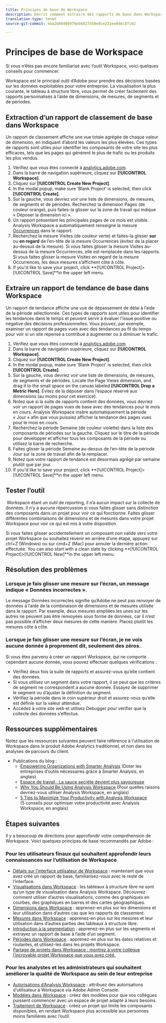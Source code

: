 ```yaml
---
title: Principes de base de Workspace
description: Décrit comment extraire des rapports de base dans Workspace
translation-type: tm+mt
source-git-commit: eba2b60496976eb6027d58e0ce231ee046c8fc02

---
```



# Principes de base de Workspace

Si vous n’êtes pas encore familiarisé avec l’outil Workspace, voici quelques conseils pour commencer.

Workspace est le principal outil d’Adobe pour prendre des décisions basées sur les données exploitables pour votre entreprise. La visualisation la plus courante, le tableau à structure libre, vous permet de créer facilement des rapports personnalisés à l’aide de dimensions, de mesures, de segments et de périodes.

## Extraction d’un rapport de classement de base dans Workspace

Un rapport de classement affiche une vue totale agrégée de chaque valeur de dimension, en indiquant d’abord les valeurs les plus élevées. Ces types de rapports sont utiles pour identifier les composants de votre site les plus efficaces, tels que les pages qui génèrent le plus de trafic ou les produits les plus vendus.

1. Vérifiez que vous êtes connecté à [analytics.adobe.com](https://analytics.adobe.com).
1. Dans la barre de navigation supérieure, cliquez sur **[!UICONTROL Workspace]**.
1. Cliquez sur **[!UICONTROL Create New Project]**.
1. In the modal popup, make sure &#39;Blank Project&#39; is selected, then click **[!UICONTROL Create]**.
1. Sur la gauche, vous devriez voir une liste de dimensions, de mesures, de segments et de périodes. Recherchez la dimension Pages (de couleur orange), puis faites-la glisser sur la zone de travail qui indique « Déposer la dimension ici ».
1. Un rapport présentant les principales pages de ce mois est visible. Analysis Workspace a automatiquement renseigné la mesure [Occurrences](https://docs.adobe.com/content/help/en/analytics/components/variables/metrics/metrics-occurrences.html) dans le rapport.
1. Recherchez la mesure Visites (de couleur verte) et faites-la glisser **sur** ou **en regard** de l’en-tête de la mesure Occurrences (évitez de la placer au-dessus de la mesure). Si vous faites glisser la mesure Visites au-dessus de la mesure Occurrences, elle est remplacée dans les rapports. Si vous faites glisser la mesure Visites en regard de la mesure Occurrences, les deux mesures s’affichent côte à côte.
1. If you&#39;d like to save your project, click **[!UICONTROL Project]>[!UICONTROL Save]**in the upper left menu.

## Extraire un rapport de tendance de base dans Workspace

Un rapport de tendance affiche une vue de dépassement de délai à l’aide de la période sélectionnée. Ces types de rapports sont utiles pour identifier les tendances dans le temps et peuvent servir à évaluer l’issue positive ou négative des décisions professionnelles. Vous pouvez, par exemple, examiner un rapport de pages vues avec des tendances au fil du temps pour voir si un site repensé a contribué à augmenter ou à diminuer le trafic.

1. Vérifiez que vous êtes connecté à [analytics.adobe.com](https://analytics.adobe.com).
1. Dans la barre de navigation supérieure, cliquez sur **[!UICONTROL Workspace]**.
1. Cliquez sur **[!UICONTROL Create New Project]**.
1. In the modal popup, make sure &#39;Blank Project&#39; is selected, then click **[!UICONTROL Create]**.
1. Sur la gauche, vous devriez voir une liste de dimensions, de mesures, de segments et de périodes. Locate the Page Views dimension, and drag it to the small space on the canvas labeled **[!UICONTROL Drop a Metric Here]**. Évitez de la déposer dans l’espace réservé aux dimensions (au moins pour cet exercice).
1. Notez que si la suite de rapports contient des données, vous devriez voir un rapport de pages vues de base avec des tendances pour le mois en cours. Analysis Workspace insère automatiquement la période « Jour » afin que vous puissiez afficher la tendance des pages vues pour le mois en cours.
1. Recherchez la période Semaine (de couleur violette) dans la liste des composants de périodes sur la gauche. Cliquez sur le titre de la période pour développer et afficher tous les composants de la période ou utilisez la barre de recherche.
1. Faites glisser la période Semaine au-dessus de l’en-tête de la période Jour sur la zone de travail afin de la remplacer.
1. Notez que votre rapport de tendance est désormais agrégé par semaine plutôt que par jour.
1. If you&#39;d like to save your project, click **[!UICONTROL Project]>[!UICONTROL Save]**in the upper left menu.

## Tester l’outil

 Workspace étant un outil de reporting, il n’a aucun impact sur la collecte de données. Il n’y a aucune répercussion si vous faites glisser sans distinction des composants dans un projet pour voir ce qui fonctionne. Faites glisser différentes combinaisons de dimensions et de mesures dans votre projet Workspace pour voir ce qui est mis à votre disposition.

Si vous faites glisser accidentellement un composant non valide vers votre projet Workspace ou souhaitez revenir en arrière d’une étape, appuyez sur ctrl+Z (Windows) ou sur cmd+Z (Mac) pour annuler la dernière action effectuée. You can also start with a clean slate by clicking **[!UICONTROL Project]>[!UICONTROL New]**in the upper left menu.

## Résolution des problèmes

### Lorsque je fais glisser une mesure sur l’écran, un message indique « Données incorrectes ».

Le message Données incorrectes signifie qu’Adobe ne peut pas renvoyer de données à l’aide de la combinaison de dimensions et de mesures utilisée dans le rapport. Par exemple, deux mesures empilées les unes sur les autres ne peuvent pas être renvoyées sous forme de données, car il n’est pas possible d’afficher deux mesures de cette manière. Placez plutôt les mesures côte à côte.

### Lorsque je fais glisser une mesure sur l’écran, je ne vois aucune donnée à proprement dit, seulement des zéros.

Si vous êtes parvenu à créer un rapport Workspace, qui ne comporte cependant aucune donnée, vous pouvez effectuer quelques vérifications :

* Vérifiez deux fois la suite de rapports et assurez-vous qu’elle contient des données.
* Si vous utilisez un segment dans votre rapport, il se peut que les critères de segment ne correspondent à aucune donnée. Essayez de supprimer le segment ou d’ajuster la définition du segment.
* Vérifiez la période dans le coin supérieur droit et assurez-vous qu’elle est définie sur la valeur attendue.
* Accédez à votre site web et utilisez Debugger pour vérifier que la collecte des données s’effectue.

## Ressources supplémentaires

Notez que les ressources suivantes peuvent faire référence à l’utilisation de Workspace dans le produit Adobe Analytics traditionnel, et non dans les analyses de parcours du client.

* Publications du blog :
   * [Empowering Organizations with Smarter Analysis](https://theblog.adobe.com/adobe-analytics-fall-2016-release-empowering-organizations-smarter-analysis/) (Doter les entreprises d’outils nécessaires grâce à Smarter Analysis, en anglais)
   * [Espace de travail  : La sauce secrète devient plus savoureuse](https://theblog.adobe.com/analysis-workspace-secret-sauce-getting-tastier/)
   * [Why You Should Be Using Analysis Workspace](https://theblog.adobe.com/why-you-should-be-using-analysis-workspace-in-adobe-analytics/) (Pour quelles raisons devriez-vous utiliser Analysis Workspace, en anglais)
   * [5 Tips to Maximize Your Productivity with Analysis Workspace](https://theblog.adobe.com/5-tips-maximize-productivity-analysis-workspace/) (5 conseils pour optimiser votre productivité avec Analysis Workspace, en anglais)

## Étapes suivantes

Il y a beaucoup de directions pour approfondir votre compréhension de Workspace. Voici quelques principes de base recommandés par Adobe :

### Pour les utilisateurs finaux qui souhaitent approfondir leurs connaissances sur l’utilisation de Workspace

* [Détails sur l’interface utilisateur de Workspace](https://docs.adobe.com/content/help/en/analytics/analyze/analysis-workspace/build-workspace-project/t-freeform-project.html) : maintenant que vous avez créé un rapport de base, familiarisez-vous avec le reste de l’interface.
* [Visualisations dans Workspace](https://docs.adobe.com/content/help/en/analytics/analyze/analysis-workspace/visualizations/freeform-analysis-visualizations.html) : les tableaux à structure libre ne sont qu’un type de visualisation dans Analysis Workspace. Découvrez comment utiliser d’autres visualisations, comme des graphiques en courbes, des graphiques en barres et des cartes géographiques.
* [Dimensions dans Workspace](https://docs.adobe.com/content/help/en/analytics/analyze/analysis-workspace/components/dimensions/t-breakdown-fa.html) : apprenez-en plus sur les dimensions et leur utilisation dans d’autres cas que les rapports de classement.
* [Mesures dans Workspace](https://docs.adobe.com/content/help/en/analytics/analyze/analysis-workspace/components/apply-create-metrics.html) : apprenez-en plus sur les mesures et leur utilisation dans d’autres parties des tableaux à structure libre.
* [Introduction à la segmentation](https://docs.adobe.com/content/help/en/analytics/analyze/analysis-workspace/components/t-freeform-project-segment.html) : apprenez-en plus sur les segments et extrayez un rapport de base à l’aide d’un segment.
* [Périodes dans Workspace](https://docs.adobe.com/content/help/en/analytics/analyze/analysis-workspace/components/calendar-date-ranges/calendar.html) : apprenez-en plus sur les dates relatives et roulantes, et utilisez-les dans les projets Workspace.
* [Partage de projets dans Workspace : montrez à votre collègue l’incroyable projet Workspace que vous avez créé.](https://docs.adobe.com/content/help/en/analytics/analyze/analysis-workspace/curate-share/curate.html)

### Pour les analystes et les administrateurs qui souhaitent améliorer la qualité de Workspace au sein de leur entreprise

* [Autorisations d’Analysis Workspace](https://docs.adobe.com/content/help/en/core-services/interface/manage-users-and-products/admin-getting-started.html) : attribuez des autorisations d’utilisateur à Workspace via Adobe Admin Console.
* [Modèles dans Workspace](https://docs.adobe.com/content/help/en/analytics/analyze/analysis-workspace/build-workspace-project/starter-projects.html) : créez des modèles pour que vos collègues puissent commencer avec un espace de projet adapté à leurs besoins.
* [Traitement de Workspace](https://docs.adobe.com/content/help/en/analytics/analyze/analysis-workspace/curate-share/curate.html) : créez un projet qui limite les composants disponibles, en rendant Workspace plus accessible aux personnes moins familières avec l’outil.
